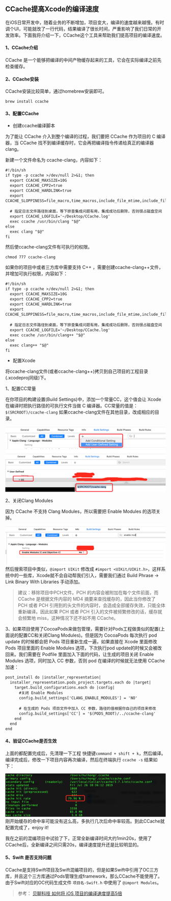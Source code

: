 ## CCache提高Xcode的编译速度

在iOS日常开发中，随着业务的不断增加，项目变大，编译的速度越来越慢。有时调个UI，可能就改了一行代码，结果编译了很长时间，严重影响了我们日常的开发效率。下面我将介绍一下，CCache这个工具来帮助我们提高项目的编译速度。

#### 1、CCache介绍

CCache 是一个能够把编译的中间产物缓存起来的工具，它会在实际编译之前先检查缓存。

#### 2、CCache安装

CCache安装比较简单，通过homebrew安装即可。

```
brew install ccache
```

#### 3、配置CCache

- 创建ccache编译脚本

为了能让 CCache 介入到整个编译的过程，我们要把 CCache 作为项目的 C 编译器，当 CCache 找不到编译缓存时，它会再把编译指令传递给真正的编译器 clang。

新建一个文件命名为 ccache-clang，内容如下：

```
#!/bin/sh
if type -p ccache >/dev/null 2>&1; then
  export CCACHE_MAXSIZE=10G
  export CCACHE_CPP2=true
  export CCACHE_HARDLINK=true
  export CCACHE_SLOPPINESS=file_macro,time_macros,include_file_mtime,include_file_ctime,file_stat_matches

  # 指定日志文件路径到桌面，等下排查集成问题有用，集成成功后删除，否则很占磁盘空间
  export CCACHE_LOGFILE='~/Desktop/CCache.log'
  exec ccache /usr/bin/clang "$@"
else
  exec clang "$@"
fi
```

然后使ccache-clang文件有可执行的权限。

```
chmod 777 ccache-clang
```
如果你的项目中或者三方库中需要支持 C++ ，需要创建ccache-clang++文件，并增加可执行权限，内容如下：

```
#!/bin/sh
if type -p ccache >/dev/null 2>&1; then
  export CCACHE_MAXSIZE=10G
  export CCACHE_CPP2=true
  export CCACHE_HARDLINK=true
  export CCACHE_SLOPPINESS=file_macro,time_macros,include_file_mtime,include_file_ctime,file_stat_matches

  # 指定日志文件路径到桌面，等下排查集成问题有用，集成成功后删除，否则很占磁盘空间
  export CCACHE_LOGFILE='~/Desktop/CCache.log'
  exec ccache /usr/bin/clang++ "$@"
else
  exec clang++ "$@"
fi
```

- 配置Xcode

将ccache-clang文件(或者ccache-clang++)拷贝到自己项目的工程目录(.xcodeproj同级)下。

1、配置CC常量

在你项目的构建设置(Build Settings)中，添加一个常量CC，这个值会让 Xcode 在编译时把执行路径的可执行文件当做 C 编译器。CC常量的值是：`$(SRCROOT)/ccache-clang` 如果ccache-clang文件在其他目录，改成相应的目录。

![](./pic-01.png)
![](./pic-02.png)

2、关闭Clang Modules

因为 CCache 不支持 Clang Modules，所以需要把 Enable Modules 的选项关掉。

![](./pic-03.png)
然后搜索项目中类似，`@import UIKit` 修改成 `#import <UIKit/UIKit.h>`，这样系统中的一些库，Xcode就不会自动帮我们引入，需要我们通过 Build Phrase -> Link Binary With Libraries 手动添加。

> 建议：移除项目中PCH文件。PCH 的内容会被附加在每个文件前面，而 CCache 是根据文件内容的 MD4 摘要来查找缓存的，因此当你修改了 PCH 或者 PCH 引用到的头文件的内容时，会造成全部缓存失效，只能全体重新编译。因此如果 PCH 或者 PCH 引入的文件被频繁修改的话，缓存就会频繁地 miss，这种情况下还不如不用 CCache。

3、如果项目使用了CocoaPods来做包管理，需要针对Pods工程做类似的配置(上面说的配置CC和关闭Clang Modules)。但是因为 CocoaPods 每次执行 pod update 的时候都会把 Pods 项目重新生成一遍，如果直接在 Xcode 里面修改 Pods 项目里面的 Enable Modules 选项，下次执行pod update的时候又会被改回来。我们需要在 Podfile 里面加入下面的代码，让生成的项目关闭 Enable Modules 选项，同时加入 CC 参数，否则 pod 在编译的时候就无法使用 CCache 加速：

```
post_install do |installer_representation|
  installer_representation.pods_project.targets.each do |target|
    target.build_configurations.each do |config|
      #关闭 Enable Modules
      config.build_settings['CLANG_ENABLE_MODULES'] = 'NO'

      # 在生成的 Pods 项目文件中加入 CC 参数，路径的值根据你自己的项目来修改
      config.build_settings['CC'] = '$(PODS_ROOT)/../ccache-clang' 
    end
  end
end
```

#### 4、验证CCache是否生效

上面的都配置完成后，先清理一下工程 快捷键`command + shift + k`，然后编译。编译完成后，修改一下项目内容再次编译，然后在终端执行 `ccache -s` 结果如下：

![](./pic-04.png)
刚开始缓存的命中率可能没有这么高，多执行几次后命中率较高。到此CCache就配置完成了，enjoy it!

我在之前的混编项目中试验了下，正常全新编译时间大约1min20s，使用了CCache后，全新编译之间只需20s，编译速度提升还是比较明显的。

#### 5、Swift 是否支持问题
CCache是支持Swift项目及Swift混编项目的，但是如果Swift中引用了OC三方库，并且这个三方库通过Pods管理生成framework，那么CCache不能使用了。由于Swift对应的OC代码生成文件 `项目名-Swift.h` 中使用了 `@import Modules`。

> 参考：
[贝聊科技 如何将 iOS 项目的编译速度提高5倍](https://juejin.im/post/59539377f265da6c415f064d)